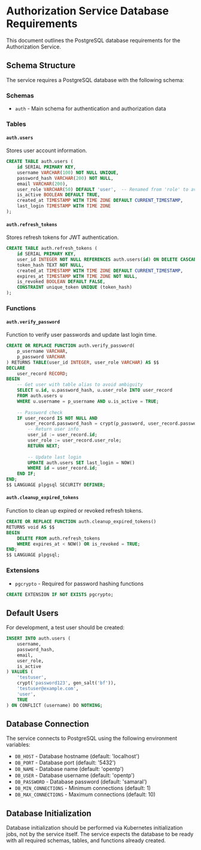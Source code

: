 # Authorization Service Database Requirements

This document outlines the PostgreSQL database requirements for the Authorization Service.

## Schema Structure

The service requires a PostgreSQL database with the following schema:

### Schemas

- `auth` - Main schema for authentication and authorization data

### Tables

#### `auth.users`

Stores user account information.

```sql
CREATE TABLE auth.users (
    id SERIAL PRIMARY KEY,
    username VARCHAR(100) NOT NULL UNIQUE,
    password_hash VARCHAR(200) NOT NULL,
    email VARCHAR(200),
    user_role VARCHAR(50) DEFAULT 'user',  -- Renamed from 'role' to avoid ambiguity
    is_active BOOLEAN DEFAULT TRUE,
    created_at TIMESTAMP WITH TIME ZONE DEFAULT CURRENT_TIMESTAMP,
    last_login TIMESTAMP WITH TIME ZONE
);
```

#### `auth.refresh_tokens`

Stores refresh tokens for JWT authentication.

```sql
CREATE TABLE auth.refresh_tokens (
    id SERIAL PRIMARY KEY,
    user_id INTEGER NOT NULL REFERENCES auth.users(id) ON DELETE CASCADE,
    token_hash TEXT NOT NULL,
    created_at TIMESTAMP WITH TIME ZONE DEFAULT CURRENT_TIMESTAMP,
    expires_at TIMESTAMP WITH TIME ZONE NOT NULL,
    is_revoked BOOLEAN DEFAULT FALSE,
    CONSTRAINT unique_token UNIQUE (token_hash)
);
```

### Functions

#### `auth.verify_password`

Function to verify user passwords and update last login time.

```sql
CREATE OR REPLACE FUNCTION auth.verify_password(
    p_username VARCHAR,
    p_password VARCHAR
) RETURNS TABLE(user_id INTEGER, user_role VARCHAR) AS $$
DECLARE
    user_record RECORD;
BEGIN
    -- Get user with table alias to avoid ambiguity
    SELECT u.id, u.password_hash, u.user_role INTO user_record
    FROM auth.users u
    WHERE u.username = p_username AND u.is_active = TRUE;
    
    -- Password check
    IF user_record IS NOT NULL AND 
       user_record.password_hash = crypt(p_password, user_record.password_hash) THEN
        -- Return user info
        user_id := user_record.id;
        user_role := user_record.user_role;
        RETURN NEXT;
        
        -- Update last login
        UPDATE auth.users SET last_login = NOW() 
        WHERE id = user_record.id;
    END IF;
END;
$$ LANGUAGE plpgsql SECURITY DEFINER;
```

#### `auth.cleanup_expired_tokens`

Function to clean up expired or revoked refresh tokens.

```sql
CREATE OR REPLACE FUNCTION auth.cleanup_expired_tokens()
RETURNS void AS $$
BEGIN
    DELETE FROM auth.refresh_tokens 
    WHERE expires_at < NOW() OR is_revoked = TRUE;
END;
$$ LANGUAGE plpgsql;
```

### Extensions

- `pgcrypto` - Required for password hashing functions

```sql
CREATE EXTENSION IF NOT EXISTS pgcrypto;
```

## Default Users

For development, a test user should be created:

```sql
INSERT INTO auth.users (
    username,
    password_hash,
    email,
    user_role,
    is_active
) VALUES (
    'testuser',
    crypt('password123', gen_salt('bf')),
    'testuser@example.com',
    'user',
    TRUE
) ON CONFLICT (username) DO NOTHING;
```

## Database Connection

The service connects to PostgreSQL using the following environment variables:

- `DB_HOST` - Database hostname (default: 'localhost')
- `DB_PORT` - Database port (default: '5432')
- `DB_NAME` - Database name (default: 'opentp')
- `DB_USER` - Database username (default: 'opentp')
- `DB_PASSWORD` - Database password (default: 'samaral')
- `DB_MIN_CONNECTIONS` - Minimum connections (default: 1)
- `DB_MAX_CONNECTIONS` - Maximum connections (default: 10)

## Database Initialization

Database initialization should be performed via Kubernetes initialization jobs, not by the service itself. The service expects the database to be ready with all required schemas, tables, and functions already created.